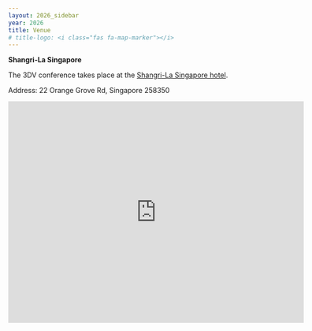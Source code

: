 ```yaml
---
layout: 2026_sidebar
year: 2026
title: Venue
# title-logo: <i class="fas fa-map-marker"></i> 
---
```


<b>Shangri-La Singapore</b>
<!-- <br>
[Talstrasse 49a, 7270 Davos Platz](https://goo.gl/maps/LBGMxjuT6ijv57vW7)<br> -->

The 3DV conference takes place at the [Shangri-La Singapore hotel](https://www.shangri-la.com/singapore/shangrila/).

Address: 22 Orange Grove Rd, Singapore 258350

<!-- <div class="col-md-12 assia" style="text-align: center">
<iframe src="https://www.google.com/maps/embed?pb=!1m14!1m8!1m3!1d10924.649885885656!2d9.830758!3d46.8011054!3m2!1i1024!2i768!4f13.1!3m3!1m2!1s0x4784a6a94c04726d%3A0xf16b06b0dbdd99a7!2sDavos%20Congress%20Centre!5e0!3m2!1sen!2sch!4v1683885075347!5m2!1sen!2sch" width="600" height="450" style="border:0;" allowfullscreen="" loading="lazy" referrerpolicy="no-referrer-when-downgrade"></iframe>
</div> -->

<!-- The entrance to the congress center is best reached from the busstop <b>Hertistrasse, Davos Platz</b>. -->

<iframe src="https://www.google.com/maps/embed?pb=!1m18!1m12!1m3!1d36813.446007056176!2d103.79763870404774!3d1.2844357670127962!2m3!1f0!2f0!3f0!3m2!1i1024!2i768!4f13.1!3m3!1m2!1s0x31da19f472454f5d%3A0x41ef95aa79073f8b!2sShangri-La%20Singapore!5e1!3m2!1sde!2sch!4v1732610002183!5m2!1sde!2sch" width="600" height="450" style="border:0;" allowfullscreen="" loading="lazy" referrerpolicy="no-referrer-when-downgrade"></iframe>




